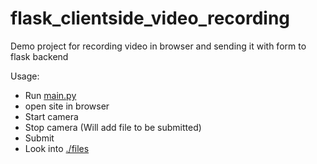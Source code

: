 # flask_clientside_video_recording
Demo project for recording video in browser and sending it with form to flask backend

Usage: 
* Run [main.py](main.py)
* open site in browser
* Start camera
* Stop camera (Will add file to be submitted)
* Submit
* Look into [./files](./files)
